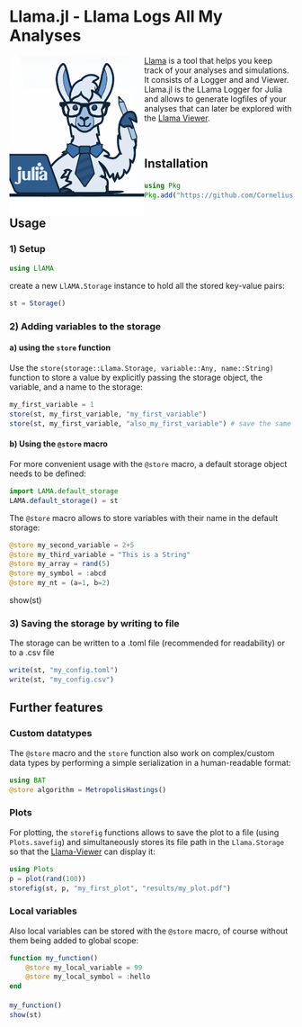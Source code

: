# Llama.jl - Llama Logs All My Analyses


<img src="icons/llama_julia.png" width="240" align="left"/>


[Llama](https://github.com/Cornelius-G/Llama) is a tool that helps you keep track of your analyses and simulations. It consists of a Logger and and Viewer.
Llama.jl is the LLama Logger for Julia and allows to generate logfiles of your analyses that can later be explored with the [Llama Viewer]().

<br/>

## Installation
```Julia
using Pkg
Pkg.add("https://github.com/Cornelius-G/Llama.jl")
```

## Usage
### 1) Setup
```Julia
using LlAMA 
```

create a new `LlAMA.Storage` instance to hold all the stored key-value pairs:
```Julia
st = Storage()
```
### 2) Adding variables to the storage
#### a) using the `store` function
Use the `store(storage::Llama.Storage, variable::Any, name::String)` function to store a value by explicitly passing the storage object, the variable, and a name to the storage:
```Julia
my_first_variable = 1
store(st, my_first_variable, "my_first_variable")
store(st, my_first_variable, "also_my_first_variable") # save the same value with a different name
```
#### b) Using the `@store` macro
For more convenient usage with the `@store` macro, a default storage object needs to be defined:
```Julia
import LAMA.default_storage
LAMA.default_storage() = st
```

The `@store` macro allows to store variables with their name in the default storage:
```Julia
@store my_second_variable = 2+5
@store my_third_variable = "This is a String"
@store my_array = rand(5)
@store my_symbol = :abcd
@store my_nt = (a=1, b=2)
```

show(st)


### 3) Saving the storage by writing to file
The storage can be written to a .toml file (recommended for readability) or to a .csv file 
```Julia
write(st, "my_config.toml")
write(st, "my_config.csv")
```

## Further features

### Custom datatypes
The `@store` macro and the `store` function also work on complex/custom data types by performing a simple serialization in a human-readable format:
```Julia
using BAT
@store algorithm = MetropolisHastings()
```

### Plots
For plotting, the `storefig` functions allows to save the plot to a file (using `Plots.savefig`) and simultaneously stores its file path in the `Llama.Storage` so that the [Llama-Viewer]() can display it:
```Julia
using Plots
p = plot(rand(100))
storefig(st, p, "my_first_plot", "results/my_plot.pdf")
```

### Local variables
Also local variables can be stored with the `@store` macro, of course without them being added to global scope:
```Julia
function my_function()
    @store my_local_variable = 99
    @store my_local_symbol = :hello
end

my_function()
show(st)
```





